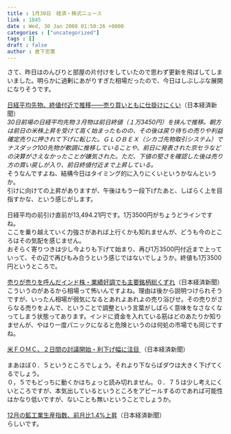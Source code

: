 ```yaml
---
title : 1月30日　経済・株式ニュース
link : 1845
date : Wed, 30 Jan 2008 01:50:26 +0000
categories : ["uncategorized"]
tags : []
draft : false
author : 倉下忠憲
---
```


さて、昨日はのんびりと部屋の片付けをしていたので思わず更新を飛ばしてしまいました。明らかに過剰にあがりすぎた相場だったので、今日はしぶしぶな展開になりそうです。<BR><BR><A HREF="http://www.nikkei.co.jp/news/market/20080130m1AS3L3002C300108.html" TARGET="_blank">日経平均先物、終値付近で推移――売り買いともに仕掛けにくい</A>（日本経済新聞）<BR><I>30日前場の日経平均先物３月物は前日終値（１万3450円）を挟んで推移。朝方は前日の米株上昇を受けて高く始まったものの、その後は戻り待ちの売りや利益確定売りに押されて下げに転じた。ＧＬＯＢＥＸ（シカゴ先物取引システム）でナスダック100先物が軟調に推移していることや、前日に発表された京セラなどの決算がさえなかったことが嫌気された。ただ、下値の堅さを確認した後は売り方の買い戻しが入り、前日終値付近まで上昇している。</I><BR>そうなんですよね、結構今日はタイミング的に入りにくいというかなんというか。<BR>引けに向けての上昇がありますが、午後はもう一段下げたあと、しばらく上を目指すかな、という感じがします。<BR><BR>日経平均の前引け直前が13,494.21円です。1万3500円がちょうどラインですね。<BR>ここを乗り越えていく力強さがあれば上行くかも知れませんが、どうも今のところはその気配を感じません。<BR>おそらく寄りつきは少し今よりも下げて始まり、再び1万3500円付近まで上っていって、その辺で再びもみ合うという感じではないでしょうか。終値も1万3500円というところで。<BR><BR><A HREF="http://it.nikkei.co.jp/business/news/index.aspx?n=MMITzp000029012008" TARGET="_blank">売りが売りを呼んだインド株・業績好調でも主要銘柄総くずれ</A>（日本経済新聞）<BR>こういうのがあるから相場って怖いんですよね。理由は後から説明つけられそうですが、いったん相場が弱気になるとあれよあれよの売り浴びせ。その売りがさらなる売りをよんで、ということで調整という言葉がしばらく意味をなさなくなってしまう状態ってあります。インドに資金を入れている筋はどのあたりか知りませんが、やはり一度パニックになると危険というのは何処の市場でも同じですね。<BR><BR><A HREF="http://www.nikkei.co.jp/news/main/20080130AT2M3000530012008.html" TARGET="_blank">米ＦＯＭＣ、２日間の討議開始・利下げ幅に注目 </A>（日本経済新聞）<BR><BR>まあほぼ０．５というところでしょう。それより下ならばダウは大きく下げてくるでしょう。<BR>０，５でもどっちに動くかはちょっと読み切れません。０．７５は少し考えにくいところですが、本気出しているというところをアピールするのであれば可能性はかなり低いですが、ないことも無いということでしょうか。<BR><BR><A HREF="http://www.nikkei.co.jp/news/keizai/20080130NTE3ITZ01828012008.html" TARGET="_blank">12月の鉱工業生産指数、前月比1.4%上昇</A>（日本経済新聞）<BR>らしいです。<br><br>
